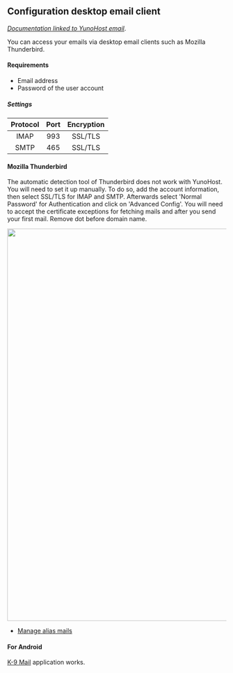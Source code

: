## Configuration desktop email client

*[Documentation linked to YunoHost email](/email_fr)*.

You can access your emails via desktop email clients such as Mozilla Thunderbird.

#### Requirements
* Email address
* Password of the user account

##### Settings
| Protocol | Port | Encryption |
| :--: | :-: | :--: |
| IMAP | 993 | SSL/TLS |
| SMTP | 465 | SSL/TLS |

#### Mozilla Thunderbird

The automatic detection tool of Thunderbird does not work with YunoHost. You will need to set it up manually. To do so, add the account information, then select SSL/TLS for IMAP and SMTP. Afterwards select 'Normal Password' for Authentication and click on 'Advanced Config'. You will need to accept the certificate exceptions for fetching mails and after you send your first mail. Remove dot before domain name.

<img src="https://yunohost.org/images/thunderbird-config.png" width=900>

* [Manage alias mails](https://support.mozilla.org/en-US/kb/configuring-email-aliases)

#### For Android
[K-9 Mail](https://en.wikipedia.org/wiki/K-9_Mail) application works.